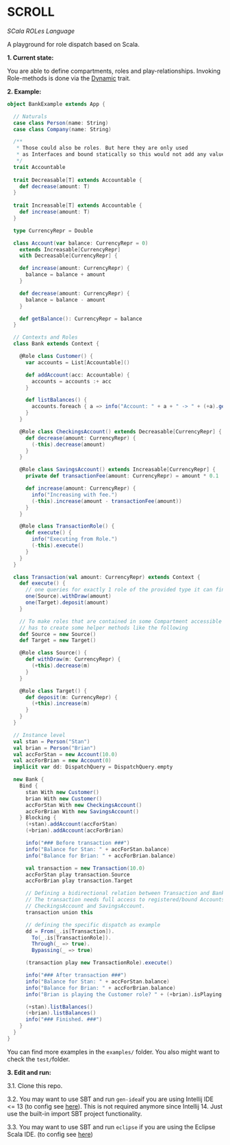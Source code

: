 SCROLL
======
*SCala ROLes Language*

A playground for role dispatch based on Scala.

**1. Current state:** 

You are able to define compartments, roles and play-relationships. Invoking Role-methods is done via the [Dynamic][scala-dynamic] trait.
  
**2. Example:**
```scala
object BankExample extends App {

  // Naturals
  case class Person(name: String)
  case class Company(name: String)

  /**
   * Those could also be roles. But here they are only used
   * as Interfaces and bound statically so this would not add any value.
   */
  trait Accountable
  
  trait Decreasable[T] extends Accountable {
    def decrease(amount: T)
  }
  
  trait Increasable[T] extends Accountable {
    def increase(amount: T)
  }

  type CurrencyRepr = Double

  class Account(var balance: CurrencyRepr = 0)
    extends Increasable[CurrencyRepr]
    with Decreasable[CurrencyRepr] {

    def increase(amount: CurrencyRepr) {
      balance = balance + amount
    }

    def decrease(amount: CurrencyRepr) {
      balance = balance - amount
    }

    def getBalance(): CurrencyRepr = balance
  }

  // Contexts and Roles
  class Bank extends Context {

    @Role class Customer() {
      var accounts = List[Accountable]()

      def addAccount(acc: Accountable) {
        accounts = accounts :+ acc
      }

      def listBalances() {
        accounts.foreach { a => info("Account: " + a + " -> " + (+a).getBalance()) }
      }
    }

    @Role class CheckingsAccount() extends Decreasable[CurrencyRepr] {
      def decrease(amount: CurrencyRepr) {
        (-this).decrease(amount)
      }
    }

    @Role class SavingsAccount() extends Increasable[CurrencyRepr] {
      private def transactionFee(amount: CurrencyRepr) = amount * 0.1

      def increase(amount: CurrencyRepr) {
        info("Increasing with fee.")
        (-this).increase(amount - transactionFee(amount))
      }
    }

    @Role class TransactionRole() {
      def execute() {
        info("Executing from Role.")
        (-this).execute()
      }
    }
  }

  class Transaction(val amount: CurrencyRepr) extends Context {
    def execute() {
      // one queries for exactly 1 role of the provided type it can find in scope.
      one(Source).withDraw(amount)
      one(Target).deposit(amount)
    }

    // To make roles that are contained in some Compartment accessible one
    // has to create some helper methods like the following
    def Source = new Source()
    def Target = new Target()

    @Role class Source() {
      def withDraw(m: CurrencyRepr) {
        (+this).decrease(m)
      }
    }

    @Role class Target() {
      def deposit(m: CurrencyRepr) {
        (+this).increase(m)
      }
    }
  }

  // Instance level
  val stan = Person("Stan")
  val brian = Person("Brian")
  val accForStan = new Account(10.0)
  val accForBrian = new Account(0)
  implicit var dd: DispatchQuery = DispatchQuery.empty

  new Bank {
    Bind {
      stan With new Customer()
      brian With new Customer()
      accForStan With new CheckingsAccount()
      accForBrian With new SavingsAccount()
    } Blocking {
      (+stan).addAccount(accForStan)
      (+brian).addAccount(accForBrian)

      info("### Before transaction ###")
      info("Balance for Stan: " + accForStan.balance)
      info("Balance for Brian: " + accForBrian.balance)

      val transaction = new Transaction(10.0)
      accForStan play transaction.Source
      accForBrian play transaction.Target

      // Defining a bidirectional relation between Transaction and Bank.
      // The transaction needs full access to registered/bound Accounts like
      // CheckingsAccount and SavingsAccount.
      transaction union this

      // defining the specific dispatch as example
      dd = From(_.is[Transaction]).
        To(_.is[TransactionRole]).
        Through(_ => true).
        Bypassing(_ => true)

      (transaction play new TransactionRole).execute()

      info("### After transaction ###")
      info("Balance for Stan: " + accForStan.balance)
      info("Balance for Brian: " + accForBrian.balance)
      info("Brian is playing the Customer role? " + (+brian).isPlaying[Customer])

      (+stan).listBalances()
      (+brian).listBalances()
      info("### Finished. ###")
    }
  }
}
```

  You can find more examples in the ```examples/``` folder.
  You also might want to check the ```test/```folder.

**3. Edit and run:**

3.1. Clone this repo.

3.2. You may want to use SBT and run ```gen-idea```if you are using Intellij IDE <= 13 (to config see [here][sbt-gen-idea]). This is not required anymore since Intellij 14. Just use the built-in import SBT project functionality.

3.3. You may want to use SBT and run ```eclipse``` if you are using the Eclipse Scala IDE. (to config see [here][gen-eclipse])

[sbt-gen-idea]: https://github.com/mpeltonen/sbt-idea
[gen-eclipse]: https://github.com/typesafehub/sbteclipse
[scala-dynamic]: http://www.scala-lang.org/api/current/#scala.Dynamic
